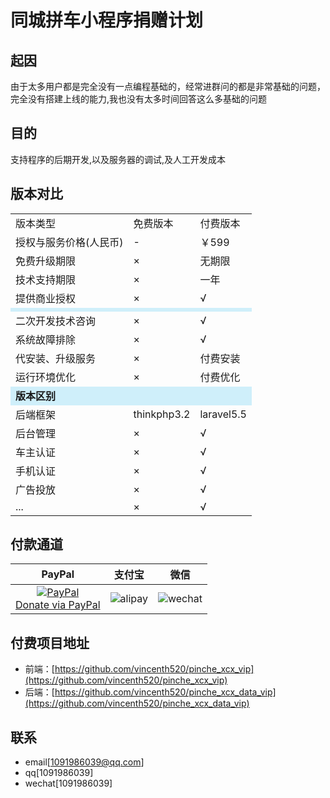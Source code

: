 # 同城拼车小程序捐赠计划

## 起因
由于太多用户都是完全没有一点编程基础的，经常进群问的都是非常基础的问题，完全没有搭建上线的能力,我也没有太多时间回答这么多基础的问题

## 目的
支持程序的后期开发,以及服务器的调试,及人工开发成本

## 版本对比
<table>
    <tr>
        <td>版本类型</td> 
        <td>免费版本</td>  
       <td>付费版本</td> 
   </tr> 
<tr>
        <td> 授权与服务价格(人民币)</td> 
        <td> - </td> 
        <td>￥599</td> 
   </tr>
 <tr>
        <td>免费升级期限</td> 
        <td> × </td> 
        <td>无期限</td> 
   </tr>
 <tr>
        <td>技术支持期限</td> 
        <td> × </td> 
        <td>一年</td> 
   </tr>
 <tr>
        <td>提供商业授权</td> 
        <td> × </td> 
        <td> √ </td> 
   </tr>
   <tr style="background:#cfeffa">
        <td colspan="3"><b></b></td>    
   </tr>
   <tr>
        <td>二次开发技术咨询</td> 
        <td> × </td> 
        <td> √ </td> 
   </tr>
   <tr>
        <td>系统故障排除</td> 
        <td> × </td> 
        <td> √ </td> 
   </tr>
   <tr>
        <td>代安装、升级服务</td> 
        <td> × </td> 
        <td> 付费安装 </td> 
   </tr>
   <tr>
        <td>运行环境优化 </td> 
        <td> × </td> 
        <td> 付费优化 </td> 
   </tr>
   <tr style="background:#cfeffa">
        <td colspan="3"><b>版本区别</b></td>    
   </tr>
   <tr>
        <td>后端框架</td> 
        <td>thinkphp3.2</td> 
        <td>laravel5.5</td> 
   </tr>
   <tr>
        <td>后台管理</td> 
        <td> × </td> 
        <td> √ </td> 
   </tr>
   <tr>
        <td>车主认证</td> 
        <td> × </td> 
        <td> √ </td> 
   </tr>
   <tr>
        <td>手机认证</td> 
        <td> × </td> 
        <td> √ </td> 
   </tr>
   <tr>
        <td>广告投放</td> 
        <td> × </td> 
        <td> √ </td> 
   </tr>
   <tr>
        <td>...</td> 
        <td> × </td> 
        <td> √ </td> 
   </tr>
</table>



## 付款通道

|                                                                     PayPal                                                                     |                                 支付宝                                  |                                   微信                                    |
|:----------------------------------------------------------------------------------------------------------------------------------------------:|:---------------------------------------------------------------------------:|:---------------------------------------------------------------------------:|
| [![PayPal](https://www.paypalobjects.com/webstatic/paypalme/images/pp_logo_small.png)<br>Donate via PayPal ](https://paypal.me/vincenth520) | ![alipay](http://pic.96weixin.com/upload/image2/vip/398001/1707/1707141710.png) | ![wechat](http://pic.96weixin.com/upload/image2/vip/398001/1707/1707144925.png) |

## 付费项目地址

- 前端：[https://github.com/vincenth520/pinche_xcx_vip](https://github.com/vincenth520/pinche_xcx_vip)
- 后端：[https://github.com/vincenth520/pinche_xcx_data_vip](https://github.com/vincenth520/pinche_xcx_data_vip)


## 联系
- email[[1091986039@qq.com](mailto:1091986039@qq.com)]
- qq[1091986039]
- wechat[1091986039]